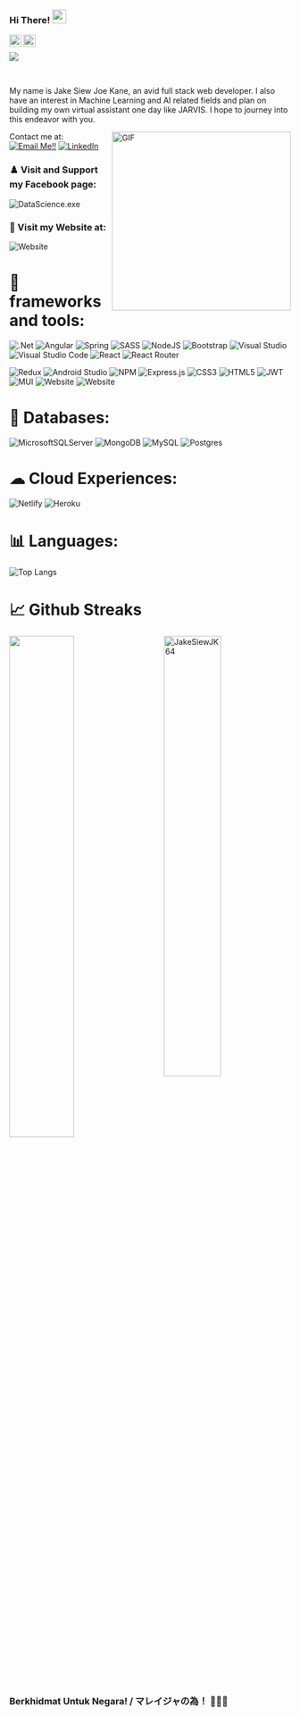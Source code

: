 
### Hi There! <img src="https://media.giphy.com/media/hvRJCLFzcasrR4ia7z/giphy.gif" width="25px">
<a href="https://www.linkedin.com/in/jake-siew-joe-kane-a411811b5/">
  <img align="left" alt="Jake's LinkedIN" width="22px" src="https://raw.githubusercontent.com/peterthehan/peterthehan/master/assets/linkedin.svg" />
</a>
<a href="https://www.facebook.com/DataScienceexe-101972195168927">
  <img align="left" alt="DataScience.exe" width="22px" src="https://raw.githubusercontent.com/peterthehan/peterthehan/master/assets/facebook.svg" />
</a><br />


![](https://api.visitorbadge.io/api/VisitorHit?user=JakeSiewJK64&repo=github-visitors-badge&countColor=%237B1E7A)

<br />

My name is Jake Siew Joe Kane, an avid full stack web developer. I also have an interest in Machine Learning and AI related fields and plan on building my own virtual assistant one day like JARVIS. I hope to journey into this endeavor with you.

<img align="right" draggable="false" alt="GIF" src="https://media1.tenor.com/images/84582591222f1f49041d8cf17ad02853/tenor.gif?itemid=16168697" width="auto" height="320" />

Contact me at: <a href="mailto:joekanesiew@outlook.com">![Email Me!!](https://img.shields.io/badge/Gmail-D14836?style=for-the-badge&logo=gmail&logoColor=white)</a> <a href="https://www.linkedin.com/in/jake-siew-joe-kane-a411811b5?lipi=urn%3Ali%3Apage%3Ad_flagship3_profile_view_base_contact_details%3Bya8gUVsGTd6S%2BuOzYlFjSw%3D%3D">![LinkedIn](https://img.shields.io/badge/LinkedIn-0077B5?style=for-the-badge&logo=linkedin&logoColor=white)</a>

### ♟️ Visit and Support my Facebook page:

![DataScience.exe](https://img.shields.io/static/v1?label=DataScience.exe&style=for-the-badge&message=Visit%20my%20website&color=blue&logo=facebook&logoColor=white&link=https://www.facebook.com/DataScienceexe-101972195168927)
### 📸 Visit my Website at: 
![Website](https://img.shields.io/static/v1?label=Rhine%20Cafe&style=for-the-badge&message=Visit%20my%20website&color=green&logo=arduino&logoColor=white&link=https://jakesiewjk64.github.io/RhineCafe/)

# 🧰 **frameworks and tools:**  


![.Net](https://img.shields.io/badge/.NET-5C2D91?style=for-the-badge&logo=.net&logoColor=white)
![Angular](https://img.shields.io/badge/angular-%23DD0031.svg?style=for-the-badge&logo=angular&logoColor=white)
![Spring](https://img.shields.io/badge/spring-%236DB33F.svg?style=for-the-badge&logo=spring&logoColor=white)
![SASS](https://img.shields.io/badge/SASS-hotpink.svg?style=for-the-badge&logo=SASS&logoColor=white)
![NodeJS](https://img.shields.io/badge/node.js-6DA55F?style=for-the-badge&logo=node.js&logoColor=white)
![Bootstrap](https://img.shields.io/badge/bootstrap-%23563D7C.svg?style=for-the-badge&logo=bootstrap&logoColor=white)
![Visual Studio](https://img.shields.io/badge/Visual%20Studio-5C2D91.svg?style=for-the-badge&logo=visual-studio&logoColor=white)
![Visual Studio Code](https://img.shields.io/badge/Visual%20Studio%20Code-0078d7.svg?style=for-the-badge&logo=visual-studio-code&logoColor=white)
![React](https://img.shields.io/badge/react-%2320232a.svg?style=for-the-badge&logo=react&logoColor=%2361DAFB)
![React Router](https://img.shields.io/badge/React_Router-CA4245?style=for-the-badge&logo=react-router&logoColor=white)

![Redux](https://img.shields.io/badge/redux-%23593d88.svg?style=for-the-badge&logo=redux&logoColor=white)
![Android Studio](https://img.shields.io/badge/Android%20Studio-3DDC84.svg?style=for-the-badge&logo=android-studio&logoColor=white)
![NPM](https://img.shields.io/badge/NPM-%23000000.svg?style=for-the-badge&logo=npm&logoColor=white)
![Express.js](https://img.shields.io/badge/express.js-%23404d59.svg?style=for-the-badge&logo=express&logoColor=%2361DAFB)
![CSS3](https://img.shields.io/badge/css3-%231572B6.svg?style=for-the-badge&logo=css3&logoColor=white)
![HTML5](https://img.shields.io/badge/html5-%23E34F26.svg?style=for-the-badge&logo=html5&logoColor=white)
![JWT](https://img.shields.io/badge/JWT-black?style=for-the-badge&logo=JSON%20web%20tokens)
![MUI](https://img.shields.io/badge/MUI-%230081CB.svg?style=for-the-badge&logo=material-ui&logoColor=white)
![Website](https://img.shields.io/static/v1?style=for-the-badge&message=Zustand&label=&color=green&logoColor=white&link=https://jakesiewjk64.github.io/RhineCafe/)
![Website](https://img.shields.io/static/v1?style=for-the-badge&message=Formik&label=&color=f1c40f&logoColor=white&link=https://jakesiewjk64.github.io/RhineCafe/)

#  🧯 **Databases:**  

![MicrosoftSQLServer](https://img.shields.io/badge/Microsoft%20SQL%20Sever-CC2927?style=for-the-badge&logo=microsoft%20sql%20server&logoColor=white)
![MongoDB](https://img.shields.io/badge/MongoDB-%234ea94b.svg?style=for-the-badge&logo=mongodb&logoColor=white)
![MySQL](https://img.shields.io/badge/mysql-%2300f.svg?style=for-the-badge&logo=mysql&logoColor=white)
![Postgres](https://img.shields.io/badge/postgres-%23316192.svg?style=for-the-badge&logo=postgresql&logoColor=white)

#  ☁ **Cloud Experiences:**  
 
![Netlify](https://img.shields.io/badge/netlify-%23000000.svg?style=for-the-badge&logo=netlify&logoColor=#00C7B7)
![Heroku](https://img.shields.io/badge/heroku-%23430098.svg?style=for-the-badge&logo=heroku&logoColor=white)

 


# 📊 **Languages:**
<!--START_SECTION:waka-->
![Top Langs](https://github-readme-stats.vercel.app/api/top-langs/?username=JakeSiewJK64&layout=default&langs_count=100&card_width=1000)
<!--END_SECTION:waka-->

# 📈 Github Streaks
<img src="https://github-readme-stats.vercel.app/api?username=JakeSiewJK64&show_icons=true&theme=gotham&`show_icons=true&include_all_commits=true&count_private=true&show_owner=true" alt="JakeSiewJK64" width="45%" align="right"/>
 <img src="https://github-readme-streak-stats.herokuapp.com/?user=JakeSiewJK64&theme=dark" width="48%" >


<h3> Berkhidmat Untuk Negara! / マレイジャの為！ 💪💪💪 </h3>
